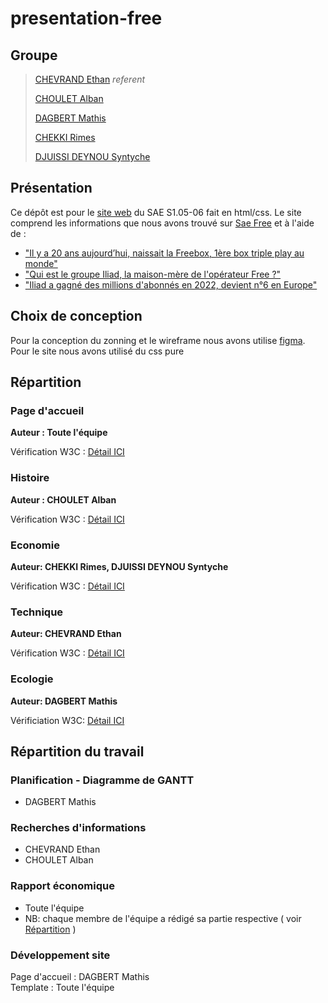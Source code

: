 # presentation-free

## Groupe

> [CHEVRAND Ethan](ethan.chevrand@edu.univ-fcomte.fr) *referent*
>
> [CHOULET Alban](alban.choulet@edu.univ-fcomte.fr)
>
> [DAGBERT Mathis](mathis.dagbert@edu.univ-fcomte.fr)
>
> [CHEKKI Rimes](rimes.chekki@edu.univ-fcomte.fr)
>
> [DJUISSI DEYNOU Syntyche](syntyche.djuissi_deynou@edu.univ-fcomte.fr)

## Présentation

Ce dépôt est pour le [site web](https://ethanchevrand.github.io/presentation-free/) du SAE S1.05-06 fait en html/css.
Le site comprend les informations que nous avons trouvé sur [Sae Free](https://www.free.fr) et à l'aide de :
- ["Il y a 20 ans aujourd’hui, naissait la Freebox, 1ère box triple play au monde"](https://www.capital.fr/entreprises-marches/free-iliad-a-gagne-des-millions-dabonnes-en-2022-devient-n6-en-europe-1463126)
- ["Qui est le groupe Iliad, la maison-mère de l'opérateur Free ?"](https://selectra.info/telecom/fournisseurs/free/groupe-iliad)
- ["Iliad a gagné des millions d'abonnés en 2022, devient n°6 en Europe"](https://www.capital.fr/entreprises-marches/free-iliad-a-gagne-des-millions-dabonnes-en-2022-devient-n6-en-europe-1463126)


## Choix de conception

Pour la conception du zonning et le wireframe nous avons utilise [figma](https://ww.figma.com). Pour le site nous avons utilisé du css pure

## Répartition

### Page d'accueil

**Auteur : Toute l'équipe**

Vérification W3C : [Détail ICI](https://validator.w3.org/nu/?doc=https%3A%2F%2Fethanchevrand.github.io%2Fpresentation-free%2F)


### Histoire

**Auteur : CHOULET Alban**

Vérification W3C : [Détail ICI](https://validator.w3.org/nu/?doc=https%3A%2F%2Fethanchevrand.github.io%2Fpresentation-free%2FPages%2Fhistoire.html)

### Economie

**Auteur: CHEKKI Rimes, DJUISSI DEYNOU Syntyche**

Vérification W3C : [Détail ICI](https://validator.w3.org/nu/?doc=https%3A%2F%2Fethanchevrand.github.io%2Fpresentation-free%2FPages%2Feconomie.html)

### Technique

**Auteur: CHEVRAND Ethan**

Vérification W3C : [Détail ICI](https://validator.w3.org/nu/?doc=https%3A%2F%2Fethanchevrand.github.io%2Fpresentation-free%2FPages%2Ftechnique.html)


### Ecologie

**Auteur: DAGBERT Mathis**

Vérificiation W3C: [Détail ICI](https://validator.w3.org/nu/?doc=https%3A%2F%2Fethanchevrand.github.io%2Fpresentation-free%2FPages%2Fecologie.html)


## Répartition du travail

### Planification - Diagramme de GANTT

- DAGBERT Mathis

### Recherches d'informations

- CHEVRAND Ethan
- CHOULET Alban


### Rapport économique

- Toute l'équipe
- NB: chaque membre de l'équipe a rédigé sa partie respective ( voir [Répartition](#Répartition) )


### Développement site

Page d'accueil : DAGBERT Mathis<br>
Template : Toute l'équipe<br>
